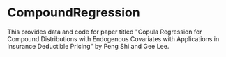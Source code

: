 # CompoundRegression

This provides data and code for paper titled "Copula Regression for Compound Distributions with Endogenous Covariates with Applications in Insurance Deductible Pricing" by Peng Shi and Gee Lee.
